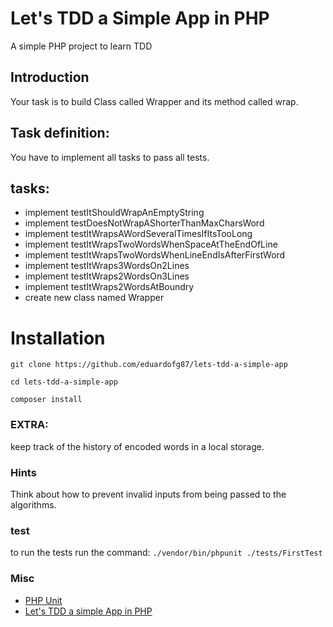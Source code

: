 # Let's TDD a Simple App in PHP
A simple PHP project to learn TDD

## Introduction
Your task is to build Class called Wrapper and its method called wrap.

## Task definition:
You have to implement all tasks to pass all tests.

## tasks:
*  implement testItShouldWrapAnEmptyString 
*  implement testDoesNotWrapAShorterThanMaxCharsWord
*  implement testItWrapsAWordSeveralTimesIfItsTooLong
*  implement testItWrapsTwoWordsWhenSpaceAtTheEndOfLine
*  implement testItWrapsTwoWordsWhenLineEndIsAfterFirstWord
*  implement testItWraps3WordsOn2Lines
*  implement testItWraps2WordsOn3Lines
*  implement testItWraps2WordsAtBoundry
*  create new class named Wrapper 

# Installation

``` git clone https://github.com/eduardofg87/lets-tdd-a-simple-app ```

``` cd lets-tdd-a-simple-app ```

``` composer install ```


### EXTRA: 
keep track of the history of encoded words in a local storage.

### Hints

Think about how to prevent invalid inputs from being passed to the algorithms.

### test
to run the tests run the command: ```./vendor/bin/phpunit ./tests/FirstTest```



### Misc

* [PHP Unit](https://phpunit.de/)
* [Let's TDD a simple App in PHP](https://code.tutsplus.com/tutorials/lets-tdd-a-simple-app-in-php--net-26186)